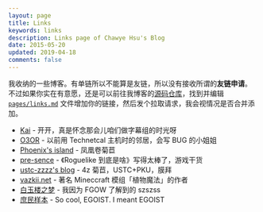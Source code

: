 ```yaml
---
layout: page
title: Links
keywords: links
description: Links page of Chawye Hsu's Blog
date: 2015-05-20
updated: 2019-04-18
comments: false
---
```


我收纳的一些博客。有单链所以不能算是友链，所以没有接收所谓的**友链申请**。
不过如果你实在有意愿，还是可以前往我博客的[源码仓库]，找到并编辑
[`pages/links.md`] 文件增加你的链接，然后发个拉取请求，我会视情况是否合并添加。

 - [Kai](https://kclu.net) - 开开，真是怀念那会儿咱们做字幕组的时光呀
 - [O3OR](http://o3or.com) - 以前用 Technetcal 主机时的邻居，会写 BUG 的小姐姐
 - [Phoenix's island](https://blog.phoenixlzx.com) - 凤凰卷菊苣
 - [pre-sence](http://pre-sence.com) - 《Roguelike 到底是啥》写得太棒了，游戏干货
 - [ustc-zzzz's blog](http://blog.ustc-zzzz.net) - 4z 菊苣，USTC+PKU，膜拜
 - [vazkii.net](https://vazkii.net) - 著名 Mineccraft 模组「植物魔法」的作者
 - [白玉楼之梦](http://blog.hakugyokurou.net) - 我因为 FGOW 了解到的 szszss
 - [庶民样本](https://egoist.moe) - So cool, EGOIST. I meant EGOIST

[源码仓库]: https://github.com/h404bi/www.h404bi.com
[`pages/links.md`]: https://github.com/h404bi/www.h404bi.com/blob/master/pages/links.md
